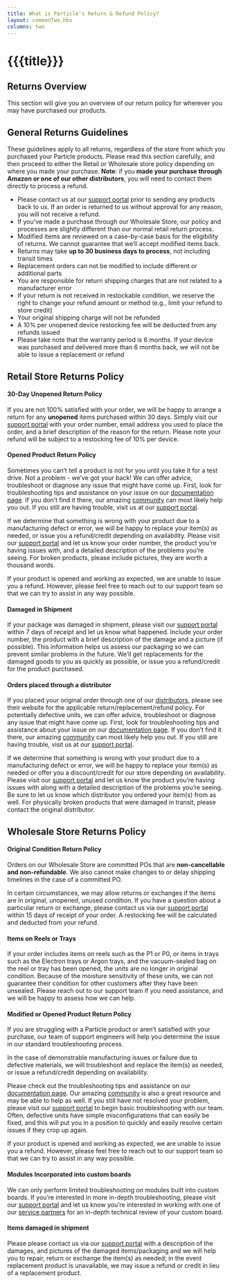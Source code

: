 ```yaml
---
title: What is Particle's Return & Refund Policy?
layout: commonTwo.hbs
columns: two
---
```


# {{{title}}}
## Returns Overview

This section will give you an overview of our return policy for wherever you may have purchased our products.

## General Returns Guidelines

These guidelines apply to all returns, regardless of the store from which you purchased your Particle products. Please read this section carefully, and then proceed to either the Retail or Wholesale store policy depending on where you made your purchase. **Note**: if you **made your purchase through Amazon or one of our other distributors**, you will need to contact them directly to process a refund.

* Please contact us at our [support portal](https://support.particle.io/) prior to sending any products back to us. If an order is returned to us without approval for any reason, you will not receive a refund.
* If you’ve made a purchase through our Wholesale Store, our policy and processes are slightly different than our normal retail return process.
* Modified items are reviewed on a case-by-case basis for the eligibility of returns. We cannot guarantee that we’ll accept modified items back.
* Returns may take **up to 30 business days to process**, not including transit times
* Replacement orders can not be modified to include different or additional parts
* You are responsible for return shipping charges that are not related to a manufacturer error
* If your return is not received in restockable condition, we reserve the right to change your refund amount or method (e.g., limit your refund to store credit)
* Your original shipping charge will not be refunded
* A 10% per unopened device restocking fee will be deducted from any refunds issued
* Please take note that the warranty period is 6 months. If your device was purchased and delivered more than 6 months back, we will not be able to issue a replacement or refund

## Retail Store Returns Policy

#### 30-Day Unopened Return Policy

If you are not 100% satisfied with your order, we will be happy to arrange a return for any **unopened** items purchased within 30 days. Simply visit our [support portal](https://support.particle.io/) with your order number, email address you used to place the order, and a brief description of the reason for the return. Please note your refund will be subject to a restocking fee of 10% per device.

#### Opened Product Return Policy

Sometimes you can’t tell a product is not for you until you take it for a test drive. Not a problem - we’ve got your back! We can offer advice, troubleshoot or diagnose any issue that might have come up. First, look for troubleshooting tips and assistance on your issue on our [documentation page](/tutorials/device-os/led). If you don’t find it there, our amazing [community](https://community.particle.io/) can most likely help you out. If you still are having trouble, visit us at our [support portal](https://support.particle.io/).

If we determine that something is wrong with your product due to a manufacturing defect or error, we will be happy to replace your item(s) as needed, or issue you a refund/credit depending on availability. Please visit our [support portal](https://support.particle.io/) and let us know your order number, the product you’re having issues with, and a detailed description of the problems you’re seeing. For broken products, please include pictures, they are worth a thousand words.

If your product is opened and working as expected, we are unable to issue you a refund. However, please feel free to reach out to our support team so that we can try to assist in any way possible.

#### Damaged in Shipment

If your package was damaged in shipment, please visit our [support portal](https://support.particle.io/) within 7 days of receipt and let us know what happened. Include your order number, the product with a brief description of the damage and a picture (if possible). This information helps us assess our packaging so we can prevent similar problems in the future. We’ll get replacements for the damaged goods to you as quickly as possible, or issue you a refund/credit for the product purchased.

#### Orders placed through a distributor

If you placed your original order through one of our [distributors](https://www.particle.io/partnerships/distributors), please see their website for the applicable return/replacement/refund policy. For potentially defective units, we can offer advice, troubleshoot or diagnose any issue that might have come up. First, look for troubleshooting tips and assistance about your issue on our [documentation page](/tutorials/device-os/led). If you don’t find it there, our amazing [community](https://community.particle.io/) can most likely help you out. If you still are having trouble, visit us at our [support portal](https://support.particle.io/).

If we determine that something is wrong with your product due to a manufacturing defect or error, we will be happy to replace your item(s) as needed or offer you a discount/credit for our store depending on availability. Please visit our [support portal](https://support.particle.io/) and let us know the product you’re having issues with along with a detailed description of the problems you’re seeing. Be sure to let us know which distributor you ordered your item(s) from as well. For physically broken products that were damaged in transit, please contact the original distributor.

## Wholesale Store Returns Policy

#### Original Condition Return Policy

Orders on our Wholesale Store are committed POs that are **non-cancellable and non-refundable**. We also cannot make changes to or delay shipping timelines in the case of a committed PO.

In certain circumstances, we may allow returns or exchanges if the items are in original, unopened, unused condition. If you have a question about a particular return or exchange, please contact us via our [support portal](https://support.particle.io/) within 15 days of receipt of your order. A restocking fee will be calculated and deducted from your refund.

#### Items on Reels or Trays

If your order includes items on reels such as the P1 or P0, or items in trays such as the Electron trays or Argon trays, and the vacuum-sealed bag on the reel or tray has been opened, the units are no longer in original condition. Because of the moisture sensitivity of these units, we can not guarantee their condition for other customers after they have been unsealed. Please reach out to our support team if you need assistance, and we will be happy to assess how we can help.

#### Modified or Opened Product Return Policy

If you are struggling with a Particle product or aren’t satisfied with your purchase, our team of support engineers will help you determine the issue in our standard troubleshooting process.

In the case of demonstrable manufacturing issues or failure due to defective materials, we will troubleshoot and replace the item(s) as needed, or issue a refund/credit depending on availability.

Please check out the troubleshooting tips and assistance on our [documentation page](/tutorials/device-os/led). Our amazing [community](https://community.particle.io/) is also a great resource and may be able to help as well. If you still have not resolved your problem, please visit our [support portal](https://support.particle.io/) to begin basic troubleshooting with our team. Often, defective units have simple misconfigurations that can easily be fixed, and this will put you in a position to quickly and easily resolve certain issues if they crop up again.

If your product is opened and working as expected, we are unable to issue you a refund. However, please feel free to reach out to our support team so that we can try to assist in any way possible.

#### Modules Incorporated into custom boards

We can only perform limited troubleshooting on modules built into custom boards. If you’re interested in more in-depth troubleshooting, please visit our [support portal](https://support.particle.io/) and let us know you’re interested in working with one of our [service partners](https://www.particle.io/pricing#particle-studios) for an in-depth technical review of your custom board.

#### Items damaged in shipment

Please please contact us via our [support portal](https://support.particle.io/) with a description of the damages, and pictures of the damaged items/packaging and we will help you to repair, return or exchange the item(s) as needed; in the event replacement product is unavailable, we may issue a refund or credit in lieu of a replacement product.
